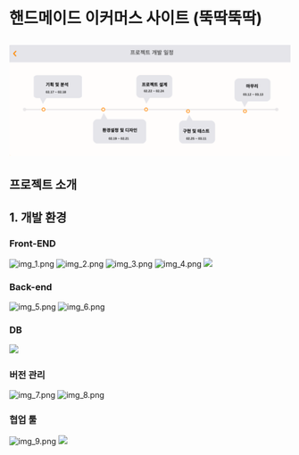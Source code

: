 # 핸드메이드 이커머스 사이트 (뚝딱뚝딱)
![img.png](img.png)
---

## 프로젝트 소개

## 1. 개발 환경
### Front-END
![img_1.png](img_1.png) ![img_2.png](img_2.png) ![img_3.png](img_3.png) ![img_4.png](img_4.png) <img src="https://img.shields.io/badge/bootstrap-%237952B3.svg?&style=for-the-badge&logo=bootstrap&logoColor=white" /> <br>

### Back-end
![img_5.png](img_5.png) ![img_6.png](img_6.png)  

### DB
<img src="https://img.shields.io/badge/oracle-%23F80000.svg?&style=for-the-badge&logo=oracle&logoColor=white" />

### 버전 관리
![img_7.png](img_7.png)  ![img_8.png](img_8.png)

### 협업 툴
![img_9.png](img_9.png) <img src="https://img.shields.io/badge/eclipse%20ide-%232C2255.svg?&style=for-the-badge&logo=eclipse%20ide&logoColor=white" />

[//]: # (## 2. 개발 기간 및 작업 관리)

[//]: # ()
[//]: # (## 3. 역할 분담)

[//]: # ()
[//]: # (## 4. 페이지별 기능)

